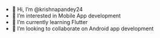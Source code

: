 - 👋 Hi, I’m @krishnapandey24
- 👀 I’m interested in Mobile App development
- 🌱 I’m currently learning Flutter
- 💞️ I’m looking to collaborate on Android app development

<!---
krishnapandey24/krishnapandey24 is a ✨ special ✨ repository because its `README.md` (this file) appears on your GitHub profile.
You can click the Preview link to take a look at your changes.
--->
